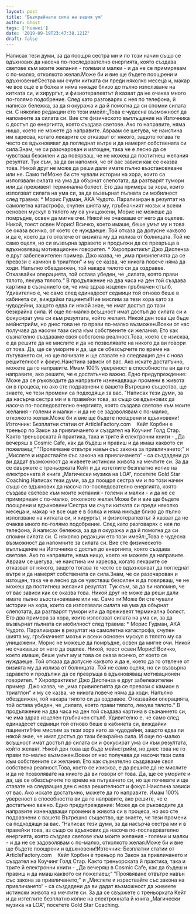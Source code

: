 ```yaml
---
layout: post
title: 'Безкрайната сила на вашия ум'
author: Ghost
tags: ['huawei']
date: '2019-09-19T23:47:38.121Z'
draft: false
---
```


Написах тези думи, за да поощря сестра ми и по този начин също се вдъхнових да насоча по-последователно енергията, която създава светове към моите желания - големи и малки - и да не се примирявам с по-малко, отколкото желая.Може би и вие ще бъдете поощрени и вдъхновени!Сестра ми счупи китката си преди няколко месеца и, макар че все още е в болка и няма никъде близо до пълно използване на китката си, и хирургът, и физиотерапевтът й казват да не очаква много по-голямо подобрение. След като разговарях с нея по телефона, й написах бележка, за да я окуража и да й помогна да си спомни силата си. С няколко редакции ето този имейл:„Това е чудесна възможност да напомните за силата си. Вие сте физическото въплъщение на Източника с достъп до енергията, която създава светове. Ако го направите, няма нищо, което не можете да направите. Авраам се шегува, че наистина им харесва, когато лекарите се отказват от някого, защото тогава те често се вдъхновяват да погледнат вътре и да намерят собствената си сила.Знам, че си разочарован и изтощен, така че е лесно да се чувстваш безсилен и да повярваш, че не можеш да постигнеш желания резултат. Тук съм, за да ви напомня, че от вас зависи как се оказва това. Никой друг не може да реши дали имате пълно възстановяване или не. Само ти!Може би сте чували истории на хора, които са използвали силата на ума да обърнат слепотата, да разтварят тумори или да преживеят терминална болест. Ето два примера за хора, които използват силата на ума си, за да възвърнат пълната си мобилност след травма: * Морис Гудман, AKA Чудото. Парализиран в резултат на самолетна катастрофа, счупен шията му, гръбначният мозък и всеки основен мускул в тялото му са унищожени, Морис не можеше да помръдне, освен да мигне очи. Никой не очакваше от него да оцелее. Никой, тоест освен Морис! Всичко, което имаше, беше умът му и това се оказа всичко, от което се нуждаеше. Той отказа да допусне каквото и да е, което да го отвлече от визията му да излиза от болницата. Той не само оцеля, но си възвърна здравето и продължи да се превръща в вдъхновяващ мотивационен говорител. * Хиропрактикът Джо Диспенза е друг забележителен пример. Джо казва, че „има привилегията да се превози с камион в триатлон“ и му се казва, че никога повече няма да ходи. Напълно обездвижен, той накара тялото си да оздравее. Отказвайки операцията, той остава убеден, че „силата, която прави тялото, лекува тялото.“ В продължение на два часа на ден той създава картина в съзнанието си, че има здрав изцелен гръбначен стълб. Удивително е, че само след единадесет седмици той отново беше в кабинета си, виждайки пациенти!Ние мислим за тези хора като за чудодейни, защото едва ли някой знае, че имат достъп до тази безкрайна сила. И още по-малко всъщност имат достъп до силата си и фокусират ума си към резултата, който желаят. Някой ден това ще бъде мейнстрийм, но днес това не го прави по-малко възможен.Всеки от нас получава да насочи тази сила към собствените си желания. Ето как съзнателно създаваме своя собствена реалност.Това, което се изисква, е да решите да не мислите и да не позволявате на никого да ви говори от това. Да, ще се уморите и да, ще се обезсърчите по време на пътуването си, но ще почивате и ще ставате на следващия ден с нова решителност и фокус.Наистина зависи от вас. Ако искате достатъчно, можете да го направите. Имам 100% увереност в способността ви да го направите, ако решите, че е достатъчно важно. Едно предупреждение: Може да се ръководите да направите изненадващи промени в живота си в процеса, но ако сте подравнени с вашето Вътрешно същество, ще знаете, че тези промени са подходящи за вас. ”Написах тези думи, за да насърча сестра ми и в правейки това, аз също се вдъхнових да насоча по-последователно енергията, която създава светове към моите желания - големи и малки - и да не се задоволявам с по-малко, отколкото желая.Може би и вие ще бъдете поощрени и вдъхновени!Източник: Безплатни статии от ArticleFactory.com    Кейт Корбин е треньор по Закон за привличането и създател на Коучинг Голд Стар. Както треньорската й практика, така и трите й електронни книги - „Да вечеряш в Cosmic Cafe, как да бъдеш и правиш и да имаш каквото си пожелаеш;“ "Проявяване отвътре навън със закона за привличането;" и „Мислете и израствайте със закона на привличането“ - са създадени да ви дадат възможност да живеете истински живота на мечтите си. За да се свържете с треньорката Кейт и да изтеглите безплатно копие на електронната й книга „Магически музика на LOA“, посетете Gold Star Coaching.Написах тези думи, за да поощря сестра ми и по този начин също се вдъхнових да насоча по-последователно енергията, която създава светове към моите желания - големи и малки - и да не се примирявам с по-малко, отколкото желая.Може би и вие ще бъдете поощрени и вдъхновени!Сестра ми счупи китката си преди няколко месеца и, макар че все още е в болка и няма никъде близо до пълно използване на китката си, и хирургът, и физиотерапевтът й казват да не очаква много по-голямо подобрение. След като разговарях с нея по телефона, й написах бележка, за да я окуража и да й помогна да си спомни силата си. С няколко редакции ето този имейл:„Това е чудесна възможност да напомните за силата си. Вие сте физическото въплъщение на Източника с достъп до енергията, която създава светове. Ако го направите, няма нищо, което не можете да направите. Авраам се шегува, че наистина им харесва, когато лекарите се отказват от някого, защото тогава те често се вдъхновяват да погледнат вътре и да намерят собствената си сила.Знам, че си разочарован и изтощен, така че е лесно да се чувстваш безсилен и да повярваш, че не можеш да постигнеш желания резултат. Тук съм, за да ви напомня, че от вас зависи как се оказва това. Никой друг не може да реши дали имате пълно възстановяване или не. Само ти!Може би сте чували истории на хора, които са използвали силата на ума да обърнат слепотата, да разтварят тумори или да преживеят терминална болест. Ето два примера за хора, които използват силата на ума си, за да възвърнат пълната си мобилност след травма: * Морис Гудман, AKA Чудото. Парализиран в резултат на самолетна катастрофа, счупен шията му, гръбначният мозък и всеки основен мускул в тялото му са унищожени, Морис не можеше да помръдне, освен да мигне очи. Никой не очакваше от него да оцелее. Никой, тоест освен Морис! Всичко, което имаше, беше умът му и това се оказа всичко, от което се нуждаеше. Той отказа да допусне каквото и да е, което да го отвлече от визията му да излиза от болницата. Той не само оцеля, но си възвърна здравето и продължи да се превръща в вдъхновяващ мотивационен говорител. * Хиропрактикът Джо Диспенза е друг забележителен пример. Джо казва, че „има привилегията да се превози с камион в триатлон“ и му се казва, че никога повече няма да ходи. Напълно обездвижен, той накара тялото си да оздравее. Отказвайки операцията, той остава убеден, че „силата, която прави тялото, лекува тялото.“ В продължение на два часа на ден той създава картина в съзнанието си, че има здрав изцелен гръбначен стълб. Удивително е, че само след единадесет седмици той отново беше в кабинета си, виждайки пациенти!Ние мислим за тези хора като за чудодейни, защото едва ли някой знае, че имат достъп до тази безкрайна сила. И още по-малко всъщност имат достъп до силата си и фокусират ума си към резултата, който желаят. Някой ден това ще бъде мейнстрийм, но днес това не го прави по-малко възможен.Всеки от нас получава да насочи тази сила към собствените си желания. Ето как съзнателно създаваме своя собствена реалност.Това, което се изисква, е да решите да не мислите и да не позволявате на никого да ви говори от това. Да, ще се уморите и да, ще се обезсърчите по време на пътуването си, но ще почивате и ще ставате на следващия ден с нова решителност и фокус.Наистина зависи от вас. Ако искате достатъчно, можете да го направите. Имам 100% увереност в способността ви да го направите, ако решите, че е достатъчно важно. Едно предупреждение: Може да се ръководите да направите изненадващи промени в живота си в процеса, но ако сте подравнени с вашето Вътрешно същество, ще знаете, че тези промени са подходящи за вас. ”Написах тези думи, за да насърча сестра ми и в правейки това, аз също се вдъхнових да насоча по-последователно енергията, която създава светове към моите желания - големи и малки - и да не се задоволявам с по-малко, отколкото желая.Може би и вие ще бъдете поощрени и вдъхновени!Източник: Безплатни статии от ArticleFactory.com    Кейт Корбин е треньор по Закон за привличането и създател на Коучинг Голд Стар. Както треньорската й практика, така и трите й електронни книги - „Да вечеряш в Cosmic Cafe, как да бъдеш и правиш и да имаш каквото си пожелаеш;“ "Проявяване отвътре навън със закона за привличането;" и „Мислете и израствайте със закона на привличането“ - са създадени да ви дадат възможност да живеете истински живота на мечтите си. За да се свържете с треньорката Кейт и да изтеглите безплатно копие на електронната й книга „Магически музика на LOA“, посетете Gold Star Coaching.
